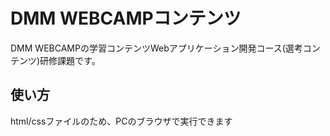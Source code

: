 # DMM WEBCAMPコンテンツ
DMM WEBCAMPの学習コンテンツWebアプリケーション開発コース(選考コンテンツ)研修課題です。
## 使い方
html/cssファイルのため、PCのブラウザで実行できます
